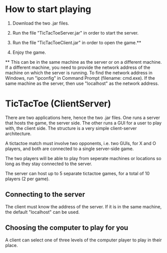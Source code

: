 # How to start playing

1. Download the two .jar files.

2. Run the file "TicTacToeServer.jar" in order to start the server.

3. Run the file "TicTacToeClient.jar" in order to open the game.**

4. Enjoy the game.

** This can be in the same machine as the server or on a different machine. If a different machine, you need to provide the network address of the machine on which the server is running. To find the network address in Windows, run "ipconfig" in Command Prompt (filename: cmd.exe). If the same machine as the server, then use "localhost" as the network address.

# TicTacToe (ClientServer)

There are two applications here, hence the two .jar files. One runs a server that hosts the game, the server side. The other runs a GUI for a user to play with, the client side. The structure is a very simple client-server architecture.

A tictactoe match must involve two opponents, i.e. two GUIs, 
for X and O players, and both are connected to a single server-side game.

The two players will be able to play from seperate machines or locations so long as they stay connected to the server.

The server can host up to 5 separate tictactoe games, for a total of 10 players (2 per game).

## Connecting to the server

The client must know the address of the server. If it is in the same machine, the default "localhost" can be used.

## Choosing the computer to play for you

A client can select one of three levels of the computer player to play in their place.
